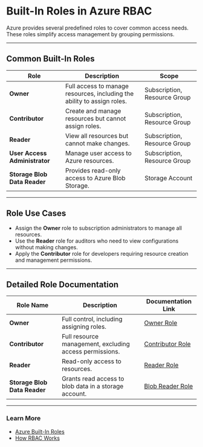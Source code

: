 # Built-In Roles in Azure RBAC

Azure provides several predefined roles to cover common access needs. These roles simplify access management by grouping permissions.

---

## Common Built-In Roles

| **Role**                | **Description**                                                                                   | **Scope**                       |
|--------------------------|---------------------------------------------------------------------------------------------------|----------------------------------|
| **Owner**               | Full access to manage resources, including the ability to assign roles.                          | Subscription, Resource Group    |
| **Contributor**         | Create and manage resources but cannot assign roles.                                             | Subscription, Resource Group    |
| **Reader**              | View all resources but cannot make changes.                                                      | Subscription, Resource Group    |
| **User Access Administrator** | Manage user access to Azure resources.                                                       | Subscription, Resource Group    |
| **Storage Blob Data Reader**  | Provides read-only access to Azure Blob Storage.                                              | Storage Account                 |

---

## Role Use Cases
- Assign the **Owner** role to subscription administrators to manage all resources.
- Use the **Reader** role for auditors who need to view configurations without making changes.
- Apply the **Contributor** role for developers requiring resource creation and management permissions.

---

## Detailed Role Documentation
| **Role Name**              | **Description**                                                                                  | **Documentation Link**                                                                                    |
|----------------------------|--------------------------------------------------------------------------------------------------|-----------------------------------------------------------------------------------------------------------|
| **Owner**                  | Full control, including assigning roles.                                                        | [Owner Role](https://learn.microsoft.com/azure/role-based-access-control/built-in-roles?WT.mc_id=%3Fwt.mc_id%3Dstudentamb_260352#owner)      |
| **Contributor**            | Full resource management, excluding access permissions.                                         | [Contributor Role](https://learn.microsoft.com/azure/role-based-access-control/built-in-roles?WT.mc_id=%3Fwt.mc_id%3Dstudentamb_260352#contributor) |
| **Reader**                 | Read-only access to resources.                                                                  | [Reader Role](https://learn.microsoft.com/en-us/azure/role-based-access-control/built-in-roles#reader)    |
| **Storage Blob Data Reader** | Grants read access to blob data in a storage account.                                          | [Blob Reader Role](https://learn.microsoft.com/azure/role-based-access-control/built-in-roles?WT.mc_id=%3Fwt.mc_id%3Dstudentamb_260352#storage-blob-data-reader) |

---

### Learn More
- [Azure Built-In Roles](https://learn.microsoft.com/azure/role-based-access-control/built-in-roles?WT.mc_id=%3Fwt.mc_id%3Dstudentamb_260352)
- [How RBAC Works](https://learn.microsoft.com/azure/role-based-access-control/overview?WT.mc_id=%3Fwt.mc_id%3Dstudentamb_260352)
